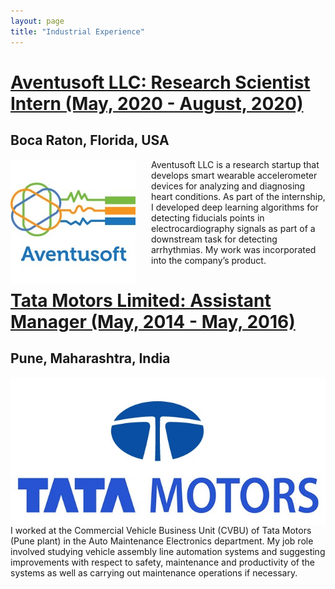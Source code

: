 ```yaml
---
layout: page
title: "Industrial Experience"
---
```


<ins>Aventusoft LLC: Research Scientist Intern (May, 2020 - August, 2020)</ins>
===
Boca Raton, Florida, USA
---
<img style="float: left; padding-right:25px" src="/avt.jpg"> Aventusoft LLC is a research startup that develops smart wearable accelerometer devices for analyzing and diagnosing heart conditions. As part of the internship, I developed deep learning algorithms for detecting fiducials points in electrocardiography signals as part of a downstream task for detecting arrhythmias. My work was incorporated into the company’s product.


<ins>Tata Motors Limited: Assistant Manager (May, 2014 - May, 2016)</ins>
===
Pune, Maharashtra, India
---
<img style="float: left; padding-right:25px" src="/tm.jpg">I worked at the Commercial Vehicle Business Unit (CVBU) of Tata Motors (Pune plant) in the Auto Maintenance Electronics department. My job role involved studying vehicle assembly line automation systems and suggesting improvements with respect to safety, maintenance and productivity of the systems as well as carrying out maintenance operations if necessary.
